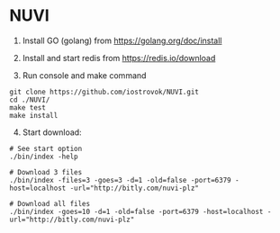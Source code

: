 # NUVI


1) Install GO (golang) from https://golang.org/doc/install

2) Install and start redis from https://redis.io/download

3) Run console and make command
```
git clone https://github.com/iostrovok/NUVI.git
cd ./NUVI/
make test
make install
```

4) Start download:
```
# See start option
./bin/index -help

# Download 3 files
./bin/index -files=3 -goes=3 -d=1 -old=false -port=6379 -host=localhost -url="http://bitly.com/nuvi-plz"

# Download all files 
./bin/index -goes=10 -d=1 -old=false -port=6379 -host=localhost -url="http://bitly.com/nuvi-plz"
```
